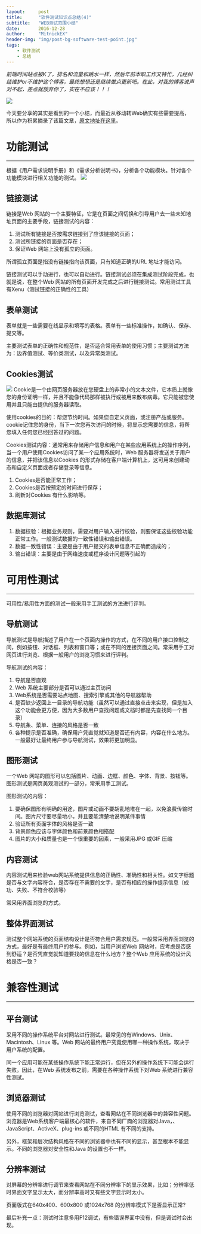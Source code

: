 ```yaml
---
layout:     post
title:      "软件测试知识点总结(4)"
subtitle:   "WEB测试范围小结"
date:       2016-12-28
author:     "MitnickEX"
header-img: "img/post-bg-software-test-point.jpg"
tags:
    - 软件测试
    - 总结
---
```


*前端时间站点被K了，排名和流量和跳水一样，然后年前本职工作又特忙，几经纠结维护or不维护这个博客，最终想想还是继续做点更新吧。在此，对我的博客说声对不起，差点就放弃你了，实在不应该！！！*

![](http://i.imgur.com/KPWDRwv.jpg)

今天要分享的其实是看到的一个小结，而最近从移动转Web确实有些需要提高，所以作为积累摘录了该篇文章，[原文地址在这里](http://mp.weixin.qq.com/s?__biz=MzI3MzI3NzYyMw==&mid=2247483909&idx=1&sn=9c553a1e4932cfddbcfeb0117be2a599&chksm=eb24f5dddc537ccb1635374731ff31adf56017fddfd071950dcb306bb257b166e68d853c5e50&mpshare=1&scene=23&srcid=1213OYNhLhXQF16zXPjQEBbx#rd)。

# 功能测试 #

----------


根据《用户需求说明手册》和《需求分析说明书》，分析各个功能模块。针对各个功能模块进行相关功能的测试。
![](http://i.imgur.com/eiofjCY.png)
 
## 链接测试 ##
链接是Web 网站的一个主要特征，它是在页面之间切换和引导用户去一些未知地址页面的主要手段，链接测试的内容：

1. 测试所有链接是否按需求链接到了应该链接的页面；
2. 测试所链接的页面是否存在；
3. 保证Web 网站上没有孤立的页面。

所谓孤立页面是指没有链接指向该页面，只有知道正确的URL 地址才能访问。

链接测试可以手动进行，也可以自动进行。链接测试必须在集成测试阶段完成，也就是说，在整个Web 网站的所有页面开发完成之后进行链接测试。常用测试工具有Xenu（测试链接的正确性的工具）
 
## 表单测试 ##
表单就是一些需要在线显示和填写的表格。表单有一些标准操作，如确认、保存、提交等。

主要测试表单的正确性和规范性，是否适合常用表单的使用习惯；主要测试方法为：边界值测试、等价类测试，以及异常类测试。
 
## Cookies测试 ##
![](http://i.imgur.com/t9uSZ1K.png)
Cookie是一个由网页服务器放在您硬盘上的非常小的文本文件，它本质上就像您的身份证明一样，并且不能像代码那样被执行或被用来散布病毒。它只能被您使用并且只能由提供的服务器读取。

使用cookies的目的：帮您节约时间。如果您自定义页面，或注册产品或服务。cookie记住您的身份，当下一次您再次访问的时候，将显示您需要的信息，将帮您填入任何您已经回答过的问题。

Cookies测试内容：通常用来存储用户信息和用户在某些应用系统上的操作序列，当一个用户使用Cookies访问了某一个应用系统时，Web 服务器将发送关于用户的信息，并把该信息以Cookies 的形式存储在客户端计算机上，这可用来创建动态和自定义页面或者存储登录等信息。

1. Cookies是否能正常工作；
2. Cookies是否按预定的时间进行保存；
3. 刷新对Cookies 有什么影响等。
 
## 数据库测试 ##
1. 数据校验：根据业务规则，需要对用户输入进行校验，则要保证这些校验功能正常工作。一般测试数据的一致性错误和输出错误。
2. 数据一致性错误：主要是由于用户提交的表单信息不正确而造成的；
3. 输出错误：主要是由于网络速度或程序设计问题等引起的

# 可用性测试 #

----------

可用性/易用性方面的测试一般采用手工测试的方法进行评判。
 
## 导航测试 ##
导航测试是导航描述了用户在一个页面内操作的方式，在不同的用户接口控制之间，例如按钮、对话框、列表和窗口等；或在不同的连接页面之间。常采用手工对网页进行浏览、根据一般用户的浏览习惯来进行评判。

导航测试的内容：　

1. 导航是否直观
2. Web 系统主要部分是否可以通过主页访问
3. Web系统是否需要站点地图、搜索引擎或其他的导航器帮助
4. 是否缺少返回上一目录的导航功能（虽然可以通过直接点击来实现，但是加入这个功能会更方便，因为大多数用户查找问题或文档时都是先查找同一个目录）
5. 导航条、菜单、连接的风格是否一致
6. 各种提示是否准确，确保用户凭直觉就知道是否还有内容，内容在什么地方。一般最好让最终用户参与导航测试，效果将更加明显。
 
## 图形测试 ##
一个Web 网站的图形可以包括图片、动画、边框、颜色、字体、背景、按钮等。图形测试是网页美观测试的一部分，常采用手工测试。

图形测试的内容：

1. 要确保图形有明确的用途，图片或动画不要胡乱地堆在一起，以免浪费传输时间。图片尺寸要尽量地小，并且要能清楚地说明某件事情
2. 验证所有页面字体的风格是否一致
3. 背景颜色应该与字体颜色和前景颜色相搭配
4. 图片的大小和质量也是一个很重要的因素，一般采用JPG 或GIF 压缩
 
## 内容测试 ##
内容测试用来检验web网站系统提供信息的正确性、准确性和相关性。如文字标题是否与文字内容符合，是否存在不需要的文字，是否有相应的操作提示信息（成功、失败、不符合校验等）

常采用界面浏览的方式。
 
## 整体界面测试 ##
测试整个网站系统的页面结构设计是否符合用户需求规范。一般常采用界面浏览的方式，最好是有最终用户的参与。例如，当用户浏览Web 网站时，应考虑是否感到舒适？是否凭直觉就知道要找的信息在什么地方？整个Web 应用系统的设计风格是否一致？

# 兼容性测试 #

----------

 
## 平台测试 ##
采用不同的操作系统平台对网站进行测试。最常见的有Windows、Unix、Macintosh、Linux 等。Web 网站的最终用户究竟使用哪一种操作系统，取决于用户系统的配置。

同一个应用可能在某些操作系统下能正常运行，但在另外的操作系统下可能会运行失败。因此，在Web 系统发布之前，需要在各种操作系统下对Web 系统进行兼容性测试。
 
## 浏览器测试 ##
使用不同的浏览器对网站进行浏览测试，查看网站在不同浏览器中的兼容性问题。浏览器是Web系统客户端最核心的软件，来自不同厂商的浏览器对Java，、JavaScript、ActiveX、plug-ins 或不同的HTML 有不同的支持。

另外，框架和层次结构风格在不同的浏览器中也有不同的显示，甚至根本不能显示。不同的浏览器对安全性和Java 的设置也不一样。
 
## 分辨率测试 ##
对屏幕的分辨率进行调节来查看网站在不同分辨率下的显示效果，比如；分辨率低时界面文字显示太大，而分辨率高时又有些文字显示时太小。

页面版式在640x400、600x800 或1024x768 的分辨率模式下是否显示正常?

最后补充一点：测试时注意多用F12调试，有些错误界面中没有，但是调试时会出现。


